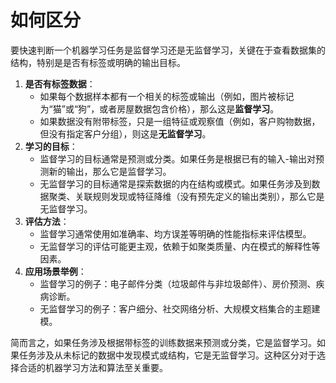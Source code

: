 # 如何区分

要快速判断一个机器学习任务是监督学习还是无监督学习，关键在于查看数据集的结构，特别是是否有标签或明确的输出目标。

1. **是否有标签数据**：
    - 如果每个数据样本都有一个相关的标签或输出（例如，图片被标记为“猫”或“狗”，或者房屋数据包含价格），那么这是**监督学习**。
    - 如果数据没有附带标签，只是一组特征或观察值（例如，客户购物数据，但没有指定客户分组），则这是**无监督学习**。
2. **学习的目标**：
    - 监督学习的目标通常是预测或分类。如果任务是根据已有的输入-输出对预测新的输出，那么它是监督学习。
    - 无监督学习的目标通常是探索数据的内在结构或模式。如果任务涉及到数据聚类、关联规则发现或特征降维（没有预先定义的输出类别），那么它是无监督学习。
3. **评估方法**：
    - 监督学习通常使用如准确率、均方误差等明确的性能指标来评估模型。
    - 无监督学习的评估可能更主观，依赖于如聚类质量、内在模式的解释性等因素。
4. **应用场景举例**：
    - 监督学习的例子：电子邮件分类（垃圾邮件与非垃圾邮件）、房价预测、疾病诊断。
    - 无监督学习的例子：客户细分、社交网络分析、大规模文档集合的主题建模。

简而言之，如果任务涉及根据带标签的训练数据来预测或分类，它是监督学习。如果任务涉及从未标记的数据中发现模式或结构，它是无监督学习。这种区分对于选择合适的机器学习方法和算法至关重要。